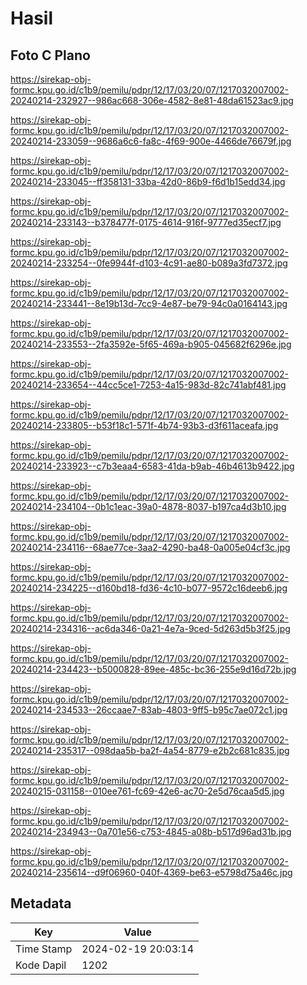 # Hasil

## Foto C Plano

https://sirekap-obj-formc.kpu.go.id/c1b9/pemilu/pdpr/12/17/03/20/07/1217032007002-20240214-232927--986ac668-306e-4582-8e81-48da61523ac9.jpg

https://sirekap-obj-formc.kpu.go.id/c1b9/pemilu/pdpr/12/17/03/20/07/1217032007002-20240214-233059--9686a6c6-fa8c-4f69-900e-4466de76679f.jpg

https://sirekap-obj-formc.kpu.go.id/c1b9/pemilu/pdpr/12/17/03/20/07/1217032007002-20240214-233045--ff358131-33ba-42d0-86b9-f6d1b15edd34.jpg

https://sirekap-obj-formc.kpu.go.id/c1b9/pemilu/pdpr/12/17/03/20/07/1217032007002-20240214-233143--b378477f-0175-4614-916f-9777ed35ecf7.jpg

https://sirekap-obj-formc.kpu.go.id/c1b9/pemilu/pdpr/12/17/03/20/07/1217032007002-20240214-233254--0fe9944f-d103-4c91-ae80-b089a3fd7372.jpg

https://sirekap-obj-formc.kpu.go.id/c1b9/pemilu/pdpr/12/17/03/20/07/1217032007002-20240214-233441--8e19b13d-7cc9-4e87-be79-94c0a0164143.jpg

https://sirekap-obj-formc.kpu.go.id/c1b9/pemilu/pdpr/12/17/03/20/07/1217032007002-20240214-233553--2fa3592e-5f65-469a-b905-045682f6296e.jpg

https://sirekap-obj-formc.kpu.go.id/c1b9/pemilu/pdpr/12/17/03/20/07/1217032007002-20240214-233654--44cc5ce1-7253-4a15-983d-82c741abf481.jpg

https://sirekap-obj-formc.kpu.go.id/c1b9/pemilu/pdpr/12/17/03/20/07/1217032007002-20240214-233805--b53f18c1-571f-4b74-93b3-d3f611aceafa.jpg

https://sirekap-obj-formc.kpu.go.id/c1b9/pemilu/pdpr/12/17/03/20/07/1217032007002-20240214-233923--c7b3eaa4-6583-41da-b9ab-46b4613b9422.jpg

https://sirekap-obj-formc.kpu.go.id/c1b9/pemilu/pdpr/12/17/03/20/07/1217032007002-20240214-234104--0b1c1eac-39a0-4878-8037-b197ca4d3b10.jpg

https://sirekap-obj-formc.kpu.go.id/c1b9/pemilu/pdpr/12/17/03/20/07/1217032007002-20240214-234116--68ae77ce-3aa2-4290-ba48-0a005e04cf3c.jpg

https://sirekap-obj-formc.kpu.go.id/c1b9/pemilu/pdpr/12/17/03/20/07/1217032007002-20240214-234225--d160bd18-fd36-4c10-b077-9572c16deeb6.jpg

https://sirekap-obj-formc.kpu.go.id/c1b9/pemilu/pdpr/12/17/03/20/07/1217032007002-20240214-234316--ac6da346-0a21-4e7a-9ced-5d263d5b3f25.jpg

https://sirekap-obj-formc.kpu.go.id/c1b9/pemilu/pdpr/12/17/03/20/07/1217032007002-20240214-234423--b5000828-89ee-485c-bc36-255e9d16d72b.jpg

https://sirekap-obj-formc.kpu.go.id/c1b9/pemilu/pdpr/12/17/03/20/07/1217032007002-20240214-234533--26ccaae7-83ab-4803-9ff5-b95c7ae072c1.jpg

https://sirekap-obj-formc.kpu.go.id/c1b9/pemilu/pdpr/12/17/03/20/07/1217032007002-20240214-235317--098daa5b-ba2f-4a54-8779-e2b2c681c835.jpg

https://sirekap-obj-formc.kpu.go.id/c1b9/pemilu/pdpr/12/17/03/20/07/1217032007002-20240215-031158--010ee761-fc69-42e6-ac70-2e5d76caa5d5.jpg

https://sirekap-obj-formc.kpu.go.id/c1b9/pemilu/pdpr/12/17/03/20/07/1217032007002-20240214-234943--0a701e56-c753-4845-a08b-b517d96ad31b.jpg

https://sirekap-obj-formc.kpu.go.id/c1b9/pemilu/pdpr/12/17/03/20/07/1217032007002-20240214-235614--d9f06960-040f-4369-be63-e5798d75a46c.jpg


## Metadata

| Key        | Value               |
| ---------- | ------------------- |
| Time Stamp | 2024-02-19 20:03:14 |
| Kode Dapil | 1202                |



